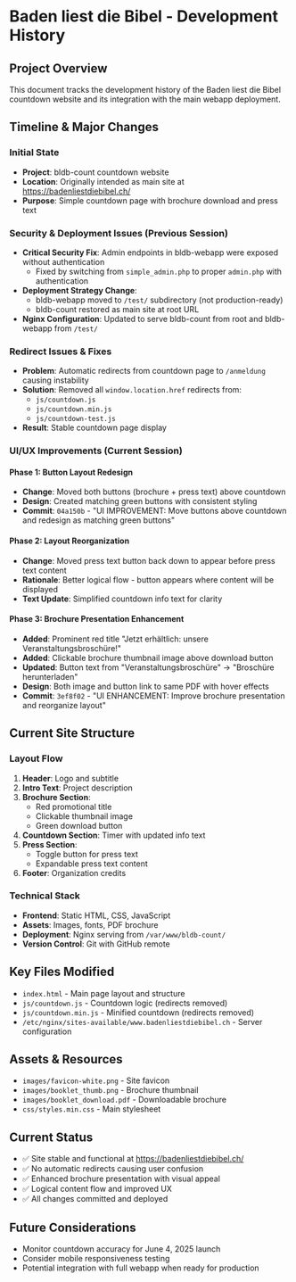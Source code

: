 # Baden liest die Bibel - Development History

## Project Overview
This document tracks the development history of the Baden liest die Bibel countdown website and its integration with the main webapp deployment.

## Timeline & Major Changes

### Initial State
- **Project**: bldb-count countdown website
- **Location**: Originally intended as main site at https://badenliestdiebibel.ch/
- **Purpose**: Simple countdown page with brochure download and press text

### Security & Deployment Issues (Previous Session)
- **Critical Security Fix**: Admin endpoints in bldb-webapp were exposed without authentication
  - Fixed by switching from `simple_admin.php` to proper `admin.php` with authentication
- **Deployment Strategy Change**: 
  - bldb-webapp moved to `/test/` subdirectory (not production-ready)
  - bldb-count restored as main site at root URL
- **Nginx Configuration**: Updated to serve bldb-count from root and bldb-webapp from `/test/`

### Redirect Issues & Fixes
- **Problem**: Automatic redirects from countdown page to `/anmeldung` causing instability
- **Solution**: Removed all `window.location.href` redirects from:
  - `js/countdown.js`
  - `js/countdown.min.js` 
  - `js/countdown-test.js`
- **Result**: Stable countdown page display

### UI/UX Improvements (Current Session)

#### Phase 1: Button Layout Redesign
- **Change**: Moved both buttons (brochure + press text) above countdown
- **Design**: Created matching green buttons with consistent styling
- **Commit**: `04a150b` - "UI IMPROVEMENT: Move buttons above countdown and redesign as matching green buttons"

#### Phase 2: Layout Reorganization  
- **Change**: Moved press text button back down to appear before press text content
- **Rationale**: Better logical flow - button appears where content will be displayed
- **Text Update**: Simplified countdown info text for clarity

#### Phase 3: Brochure Presentation Enhancement
- **Added**: Prominent red title "Jetzt erhältlich: unsere Veranstaltungsbroschüre!"
- **Added**: Clickable brochure thumbnail image above download button
- **Updated**: Button text from "Veranstaltungsbroschüre" → "Broschüre herunterladen"
- **Design**: Both image and button link to same PDF with hover effects
- **Commit**: `3ef8f02` - "UI ENHANCEMENT: Improve brochure presentation and reorganize layout"

## Current Site Structure

### Layout Flow
1. **Header**: Logo and subtitle
2. **Intro Text**: Project description
3. **Brochure Section**:
   - Red promotional title
   - Clickable thumbnail image
   - Green download button
4. **Countdown Section**: Timer with updated info text
5. **Press Section**:
   - Toggle button for press text
   - Expandable press text content
6. **Footer**: Organization credits

### Technical Stack
- **Frontend**: Static HTML, CSS, JavaScript
- **Assets**: Images, fonts, PDF brochure
- **Deployment**: Nginx serving from `/var/www/bldb-count/`
- **Version Control**: Git with GitHub remote

## Key Files Modified
- `index.html` - Main page layout and structure
- `js/countdown.js` - Countdown logic (redirects removed)
- `js/countdown.min.js` - Minified countdown (redirects removed)
- `/etc/nginx/sites-available/www.badenliestdiebibel.ch` - Server configuration

## Assets & Resources
- `images/favicon-white.png` - Site favicon
- `images/booklet_thumb.png` - Brochure thumbnail
- `images/booklet_download.pdf` - Downloadable brochure
- `css/styles.min.css` - Main stylesheet

## Current Status
- ✅ Site stable and functional at https://badenliestdiebibel.ch/
- ✅ No automatic redirects causing user confusion
- ✅ Enhanced brochure presentation with visual appeal
- ✅ Logical content flow and improved UX
- ✅ All changes committed and deployed

## Future Considerations
- Monitor countdown accuracy for June 4, 2025 launch
- Consider mobile responsiveness testing
- Potential integration with full webapp when ready for production